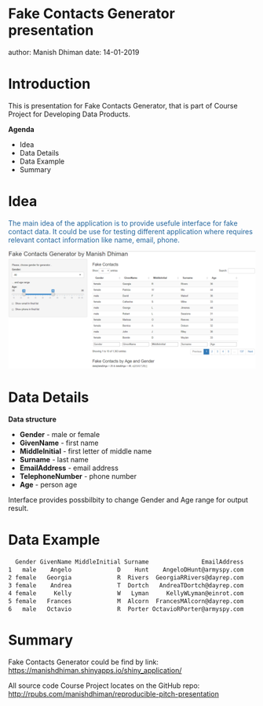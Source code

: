 Fake Contacts Generator presentation
========================================================
author: Manish Dhiman
date: 14-01-2019

Introduction
========================================================

This is presentation for Fake Contacts Generator, that is part of Course Project for Developing Data Products.

**Agenda**
- Idea
- Data Details
- Data Example
- Summary

Idea
========================================================

<div style="color: #25679E;">
The main idea of the application is to provide usefule interface for fake contact data. It could be use for testing different application where requires relevant contact information like name, email, phone.
</div>

![Main screenshot](screenshot.png)

Data Details
========================================================

**Data structure**
- **Gender** - male or female
- **GivenName**	- first name
- **MiddleInitial** - first letter of middle name
- **Surname**	- last name 
- **EmailAddress** - email address
- **TelephoneNumber**	- phone number
- **Age** - person age

Interface provides possbilbity to change Gender and Age range for output result.

Data Example
========================================================


```
  Gender GivenName MiddleInitial Surname               EmailAddress
1   male    Angelo             D    Hunt    AngeloDHunt@armyspy.com
2 female   Georgia             R  Rivers  GeorgiaRRivers@dayrep.com
3 female    Andrea             T  Dortch   AndreaTDortch@dayrep.com
4 female     Kelly             W   Lyman     KellyWLyman@einrot.com
5 female   Frances             M  Alcorn  FrancesMAlcorn@dayrep.com
6   male   Octavio             R  Porter OctavioRPorter@armyspy.com
```

Summary
========================================================

Fake Contacts Generator could be find by link: https://manishdhiman.shinyapps.io/shiny_application/

All source code Course Project locates on the GitHub repo: http://rpubs.com/manishdhiman/reproducible-pitch-presentation

